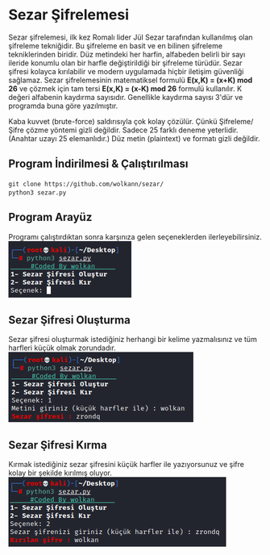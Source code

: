 # Sezar Şifrelemesi
Sezar şifrelemesi, ilk kez Romalı lider Jül Sezar tarafından kullanılmış olan şifreleme tekniğidir. Bu şifreleme en basit ve en bilinen şifreleme tekniklerinden biridir. Düz metindeki her harfin, alfabeden belirli bir sayı ileride konumlu olan bir harfle değiştirildiği bir şifreleme türüdür. Sezar şifresi kolayca kırılabilir ve modern uygulamada hiçbir iletişim güvenliği sağlamaz. Sezar şifrelemesinin matematiksel formulü <strong>E(x,K) = (x+K) mod 26</strong> ve çözmek için tam tersi <strong>E(x,K) = (x-K) mod 26</strong> formulü kullanılır. K değeri alfabenin kaydırma sayısıdır. Genellikle kaydırma sayısı 3'dür ve programda buna göre yazılmıştır.

Kaba kuvvet (brute-force) saldırısıyla çok kolay çözülür. Çünkü Şifreleme/Şifre çözme yöntemi gizli değildir.
Sadece 25 farklı deneme yeterlidir. (Anahtar uzayı 25 elemanlıdır.)
Düz metin (plaintext) ve formatı gizli değildir.

## Program İndirilmesi & Çalıştırılması
`git clone https://github.com/wolkann/sezar/`<br>
`python3 sezar.py`

## Program Arayüz
Programı çalıştırdıktan sonra karşınıza gelen seçeneklerden ilerleyebilirsiniz.<br>
<img src="/img/arauz.png"/>

## Sezar Şifresi Oluşturma
Sezar şifresi oluşturmak istediğiniz herhangi bir kelime yazmalısınız ve tüm harfleri küçük olmak zorundadır.
<img src="/img/1.png"/>

## Sezar Şifresi Kırma
Kırmak istediğiniz sezar şifresini küçük harfler ile yazıyorsunuz ve şifre kolay bir şekilde kırılmış oluyor.
<img src="/img/2.png"/>
